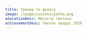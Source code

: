```yaml
---
title: Тренер по флексу
image: /image/coaches/pasha.png
educationDesc: Магистр тиктока
achievementDesc: Тикток авардс 2020
---
```

